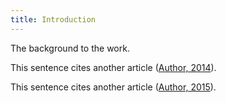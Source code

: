 ```yaml
---
title: Introduction
---
```

The background to the work.

This sentence cites another article ([Author, 2014](https://example.com/articles/1)).

This sentence cites another article ([Author, 2015](https://example.com/articles/2)).
